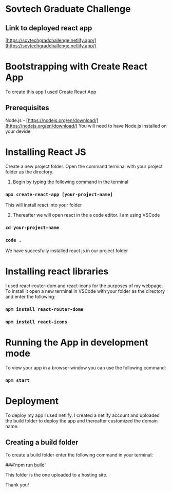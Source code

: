 # Sovtech Graduate Challenge 

## Link to deployed react app
[https://sovtechgradchallenge.netlify.app/](https://sovtechgradchallenge.netlify.app/)

# Bootstrapping with Create React App
To create this app I used Create React App 

## Prerequisites
Node.js - [https://nodejs.org/en/download/](https://nodejs.org/en/download/)
You will need to have Node.js installed on your devide

# Installing React JS
Create a new project folder.
Open the command terminal with your project folder as the directory.

1. Begin by typing the following command in the terminal

### `npx create-react-app [your-project-name]`

This will install react into your folder

2. Thereafter we will open react in the a code editor. I am using VSCode

### `cd your-project-name`
### `code .`

We have succesfully installed react js in our project folder

# Installing react libraries
I used react-router-dom and react-icons for the purposes of my webpage. To install it open
a new terminal in VSCode with your folder as the directory and enter the following:

### `npm install react-router-dome`

### `npm install react-icons`

# Running the App in development mode
To view your app in a browser window you can use the following command:
### `npm start`

# Deployment

To deploy my app I used netlify. I created a netlify account and uploaded the build folder
to deploy the app and thereafter customized the domain name.

## Creating a build folder

To create a build folder enter the following command in your terminal:

###'npm run build'

This folder is the one uploaded to a hosting site.

Thank you!


